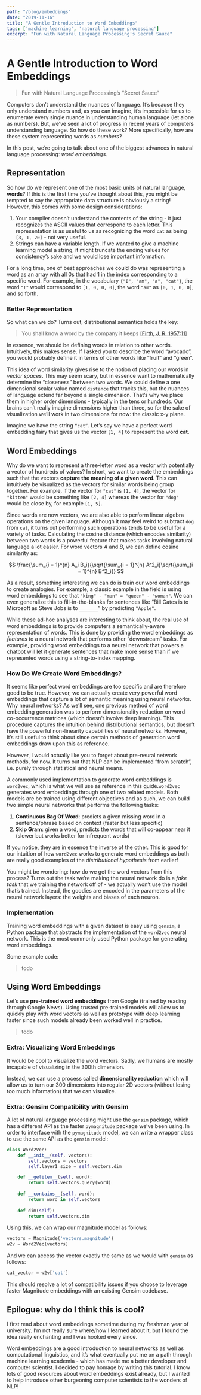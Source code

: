 ```yaml
---
path: "/blog/embeddings"
date: "2019-11-16"
title: "A Gentle Introduction to Word Embeddings"
tags: ['machine learning', 'natural language processing']
excerpt: "Fun with Natural Language Processing's Secret Sauce"
---
```


# A Gentle Introduction to Word Embeddings
> Fun with Natural  Language Processing’s “Secret Sauce“

Computers don’t understand the nuances of language. It’s because they only understand numbers and, as you can imagine, it’s impossible for us to enumerate every single nuance in understanding human language (let alone as numbers). But, we’ve seen a lot of progress in recent years of computers understanding language. So how do these work?  More specifically, how are these system representing words as *numbers*? 

In this post, we’re going to talk about one of the biggest advances in natural language processing: *word embeddings*.

## Representation
So how do we represent one of the most basic units of natural language, **words**? If this is the first time you’ve thought about this, you might be tempted to say the appropriate data structure is obviously a string! However, this comes with some design considerations:

1. Your compiler doesn’t understand the contents of the string - it just recognizes the ASCII values that correspond to each letter. This representation is as useful to us as recognizing the word `cat` as being `[3, 1, 20]` - not very useful.
2. Strings can have a variable length. If we wanted to give a machine learning model a string, it might truncate the ending values for consistency’s sake and we would lose important information.

For a long time, one of best approaches we could do was representing a word as an array with all 0s that had 1 in the index corresponding to a specific word. For example, in the vocabulary `{"I", "am", "a", "cat"}`, the word `"I"` would correspond to `[1, 0, 0, 0]`, the word `"am"` as `[0, 1, 0, 0]`, and so forth. 

### Better Representation
So what can we do? Turns out, distributional semantics holds the key:
> You shall know a word by the company it keeps [[Firth, J. R. 1957:11](#)]

In essence, we should be defining words in relation to other words. Intuitively, this makes sense. If I asked you to describe the word “avocado”, you would probably define it in terms of other words like “fruit” and “green”. 

This idea of word similarity gives rise to the notion of placing our words in *vector spaces*. This may seem scary, but in essence want to mathematically determine the “closeness” between two words. We could define a one dimensional scalar value named `distance` that tracks this, but the nuances of language extend far beyond a single dimension. That’s why we place them in higher order dimensions - typically in the tens or hundreds. Our brains can’t really imagine dimensions higher than three, so for the sake of visualization we’ll work in two dimensions for now: the classic x-y plane.

Imagine we have the string `“cat”`. Let’s say we have a perfect word embedding fairy that gives us the vector `[1, 4]` to represent the word **cat**.

## Word Embeddings
Why do we want to represent a three-letter word as a vector with potentially a vector of hundreds of values? In short, we want to create the embeddings such that the vectors **capture the meaning of a given word**. This can intuitively be visualized as the vectors for similar words being group together. For example, if the vector for `"cat"` is `[1, 4]`, the vector for `"kitten"` would be something like `[2, 4]` whereas the vector for `"dog"` would be close by, for example `[1, 5]`. 

Since words are now vectors, we are also able to perform linear algebra operations on the given language. Although it may feel weird to subtract `dog` from `cat`, it turns out performing such operations tends to be useful for a variety of tasks. Calculating the cosine distance (which encodes similarity) between two words is a powerful feature that makes tasks involving natural language a lot easier. For word vectors $A$ and $B$, we can define cosine similarity as:

$$
\frac{\sum_{i = 1}^{n} A_i B_i}{\sqrt{\sum_{i = 1}^{n} A^2_i}\sqrt{\sum_{i = 1}^{n} B^2_i}}
$$

As a result, something interesting we can do is train our word embeddings to create analogies. For example, a classic example in the field is using word embeddings to see that  `"king" - "man" = "queen" - "woman"`.  We can even generalize this to fill-in-the-blanks for sentences like “Bill Gates is to Microsoft as Steve Jobs is to `_______`” by predicting `"Apple"`.

While these ad-hoc analyses are interesting to think about, the real use of word embeddings is to provide computers a semantically-aware representation of words. This is done by providing the word embeddings as *features* to a neural network that performs other “downstream“ tasks. For example, providing word embeddings to a neural network that powers a chatbot will let it generate sentences that make more sense than if we represented words using a string-to-index mapping.

### How Do We Create Word Embeddings?
It seems like perfect word embeddings are too specific and are therefore good to be true. However, we can actually create very powerful word embeddings that capture a lot of semantic meaning using neural networks. Why neural networks? As we’ll see, one previous method of word embedding generation was to perform dimensionality reduction on word co-occurrence matrices (which doesn’t involve deep learning). This procedure captures the intuition behind distributional semantics, but doesn’t have the powerful non-linearity capabilities of neural networks. However, it’s still useful to think about since certain methods of generation word embeddings draw upon this as reference.

However, I would actually like you to forget about pre-neural network methods, for now. It turns out that NLP can be implemented “from scratch“, i.e. purely through statistical and neural means.

A commonly used implementation to generate word embeddings is `word2vec`, which is what we will use as reference in this guide.`word2vec` generates word embeddings through one of two related models. Both models are be trained using different objectives and as such, we can build two simple neural networks that performs the following tasks:

1. **Continuous Bag Of Word**: predicts a given missing word in a sentence/phrase based on context (faster but less specific)
2. **Skip Gram**: given a word, predicts the words that will co-appear near it (slower but works better for infrequent words)

If you notice, they are in essence the inverse of the other. This is good for our intuition of how `word2vec` works to generate word embeddings as both are really good examples of the *distributional hypothesis* from earlier!

You might be wondering: how do we get the word vectors from this process? Turns out the task we’re making the neural network do is a *fake task* that we training the network off of - we actually won’t use the model that’s trained. Instead, the goodies are encoded in the parameters of the neural network layers: the weights and biases of each neuron.

### Implementation
Training word embeddings with a given dataset is easy using `gensim`, a Python package that abstracts the implementation of the `word2vec` neural network. This is the most commonly used Python package for generating word embeddings. 

Some example code:
> todo

## Using Word Embeddings
Let’s use **pre-trained word embeddings** from Google (trained by reading through Google News). Using trusted pre-trained models will allow us to quickly play with word vectors as well as prototype with deep learning faster since such models already been worked well in practice.

> todo 

### Extra: Visualizing Word Embeddings
It would be cool to visualize the word vectors. Sadly, we humans are mostly incapable of visualizing in the 300th dimension.

Instead, we can use a process called **dimensionality reduction** which will allow us to turn our 300 dimensions into regular 2D vectors (without losing too much information) that we can visualize.

### Extra: Gensim Compatibility with Gensim
A lot of natural language processing might use the `gensim` package, which has a different API as the faster `pymagnitude` package we’ve been using. In order to interface with the `pymagnitude` model, we can write a wrapper class to use the same API as the `gensim` model:

```python
class Word2Vec:
	def __init__(self, vectors):
		self.vectors = vectors
		self.layer1_size = self.vectors.dim

	def __getitem__(self, word):
		return self.vectors.query(word)
	
	def __contains__(self, word):
		return word in self.vectors
	
	def dim(self):
		return self.vectors.dim 
```

Using this, we can wrap our magnitude model as follows:

```python
vectors = Magnitude('vectors.magnitude')
w2v = Word2Vec(vectors)
```

And we can access the vector exactly the same as we would with `gensim` as follows:

```python
cat_vector = w2v['cat']
```

This should resolve a lot of compatibility issues if you choose to leverage faster Magnitude embeddings with an existing Gensim codebase. 

## Epilogue: why do I think this is cool?
I first read about word embeddings sometime during my freshman year of university. I’m not really sure where/how I learned about it, but I found the idea really enchanting and I was hooked every since.

Word embeddings are a good introduction to neural networks as well as computational linguistics, and it’s what eventually put me on a path through machine learning academia - which has made me a better developer and computer scientist. I decided to pay homage by writing this tutorial. I know lots of good resources about word embeddings exist already, but I wanted to help introduce other burgeoning computer scientists to the wonders of NLP!